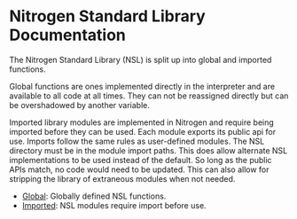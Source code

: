 # Nitrogen Standard Library Documentation

The Nitrogen Standard Library (NSL) is split up into global and imported functions.

Global functions are ones implemented directly in the interpreter and are available
to all code at all times. They can not be reassigned directly but can be overshadowed
by another variable.

Imported library modules are implemented in Nitrogen and require being imported before
they can be used. Each module exports its public api for use. Imports follow the same
rules as user-defined modules. The NSL directory must be in the module import paths.
This does allow alternate NSL implementations to be used instead of the default. So
long as the public APIs match, no code would need to be updated. This can also allow
for stripping the library of extraneous modules when not needed.

- [Global](global): Globally defined NSL functions.
- [Imported](imported): NSL modules require import before use.
